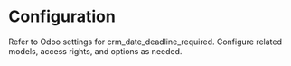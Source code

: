 # Configuration

Refer to Odoo settings for crm_date_deadline_required. Configure related models, access rights, and options as needed.
